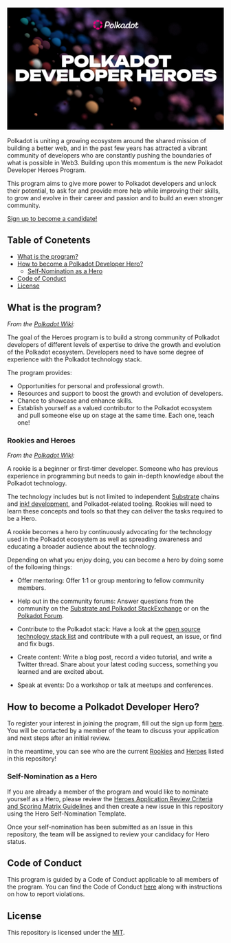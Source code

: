 ![Banner Image](assets/banner.png)

Polkadot is uniting a growing ecosystem around the shared mission of building a better web, and in the past few years has attracted a vibrant community of developers who are constantly pushing the boundaries of what is possible in Web3. Building upon this momentum is the new Polkadot Developer Heroes Program.

This program aims to give more power to Polkadot developers and unlock their potential, to ask for and provide more help while improving their skills, to grow and evolve in their career and passion and to build an even stronger community.

[Sign up to become a candidate!](https://info.polkadot.network/polkadot-developer-heroes?ref=cms.polkadot.network)

## Table of Conetents

- [What is the program?](#what-is-the-program)
- [How to become a Polkadot Developer Hero?](#how-to-become-a-polkadot-developer-hero)
  - [Self-Nomination as a Hero](#self-nomination-as-a-hero)
- [Code of Conduct](#code-of-conduct)
- [License](#license)

## What is the program?

*From the [Polkadot Wiki](https://wiki.polkadot.network/docs/dev-heroes):*

The goal of the Heroes program is to build a strong community of Polkadot developers of different levels of expertise to drive the growth and evolution of the Polkadot ecosystem. Developers need to have some degree of experience with the Polkadot technology stack.

The program provides:

* Opportunities for personal and professional growth.
* Resources and support to boost the growth and evolution of developers.
* Chance to showcase and enhance skills.
* Establish yourself as a valued contributor to the Polkadot ecosystem and pull someone else up on stage at the same time. Each one, teach one!

### Rookies and Heroes

*From the [Polkadot Wiki](https://wiki.polkadot.network/docs/dev-heroes):*

A rookie is a beginner or first-timer developer. Someone who has previous experience in programming but needs to gain in-depth knowledge about the Polkadot technology.

The technology includes but is not limited to independent [Substrate](https://wiki.polkadot.network/docs/glossary#substrate) chains and [ink! development](https://wiki.polkadot.network/docs/build-smart-contracts#ink), and Polkadot-related tooling. Rookies will need to learn these concepts and tools so that they can deliver the tasks required to be a Hero.

A rookie becomes a hero by continuously advocating for the technology used in the Polkadot ecosystem as well as spreading awareness and educating a broader audience about the technology.

Depending on what you enjoy doing, you can become a hero by doing some of the following things:

* Offer mentoring: Offer 1:1 or group mentoring to fellow community members.

* Help out in the community forums: Answer questions from the community on the [Substrate and Polkadot StackExchange](https://substrate.stackexchange.com) or on the [Polkadot Forum](https://forum.polkadot.network).

* Contribute to the Polkadot stack: Have a look at the [open source technology stack list](https://wiki.polkadot.network/docs/build-open-source) and contribute with a pull request, an issue, or find and fix bugs.

* Create content: Write a blog post, record a video tutorial, and write a Twitter thread. Share about your latest coding success, something you learned and are excited about.

* Speak at events: Do a workshop or talk at meetups and conferences.

## How to become a Polkadot Developer Hero?

To register your interest in joining the program, fill out the sign up form [here](https://info.polkadot.network/polkadot-developer-heroes?ref=cms.polkadot.network). You will be contacted by a member of the team to discuss your application and next steps after an initial review.

In the meantime, you can see who are the current [Rookies](Rookies/README.md) and [Heroes](Heroes/README.md) listed in this repository!

### Self-Nomination as a Hero

If you are already a member of the program and would like to nominate yourself as a Hero, please review the [Heroes Application Review Criteria and Scoring Matrix Guidelines](Heroes_Review_Criteria.md) and then create a new issue in this repository using the Hero Self-Nomination Template.

Once your self-nomination has been submitted as an Issue in this repository, the team will be assigned to review your candidacy for Hero status.

## Code of Conduct

This program is guided by a Code of Conduct applicable to all members of the program. You can find the Code of Conduct [here](CODE_OF_CONDUCT.md) along with instructions on how to report violations.

## License

This repository is licensed under the [MIT](LICENSE).

